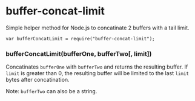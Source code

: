 buffer-concat-limit
===============

Simple helper method for Node.js to concatinate 2 buffers with a tail limit.

```
var bufferConcatLimit = require("buffer-concat-limit");
```

### bufferConcatLimit(bufferOne, bufferTwo[, limit])
Concatinates `bufferOne` with `bufferTwo` and returns the resulting buffer.
If `limit` is greater than 0, the resulting buffer will be limited to the last
`limit` bytes after concatination.

Note: `bufferTwo` can also be a string.
